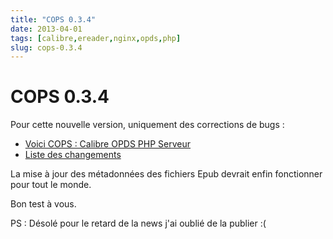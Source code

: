 ```yaml
---
title: "COPS 0.3.4"
date: 2013-04-01
tags: [calibre,ereader,nginx,opds,php]
slug: cops-0.3.4
---
```

# COPS 0.3.4

Pour cette nouvelle version, uniquement des corrections de bugs :

* [Voici COPS : Calibre OPDS PHP Serveur](/fr/oss/calibre-opds-php-server)
* [Liste des changements](/fr/oss/calibre-opds-php-server-changelog)

La mise à jour des métadonnées des fichiers Epub devrait enfin fonctionner pour tout le monde.

Bon test à vous.

PS : Désolé pour le retard de la news j'ai oublié de la publier :(

